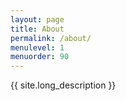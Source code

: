 ```yaml
---
layout: page
title: About
permalink: /about/
menulevel: 1
menuorder: 90
---
```


{{ site.long_description }}


